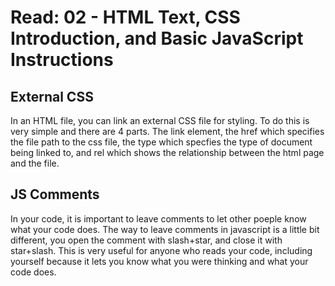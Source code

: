 # Read: 02 - HTML Text, CSS Introduction, and Basic JavaScript Instructions

## External CSS

In an HTML file, you can link an external CSS file for styling. To do this is very simple and there are 4 parts. The link element, the href which specifies the file path to the css file, the type which specfies the type of document being linked to, and rel which shows the relationship between the html page and the file.

## JS Comments

In your code, it is important to leave comments to let other poeple know what your code does. The way to leave comments in javascript is a little bit different, you open the comment with slash+star, and close it with star+slash. This is very useful for anyone who reads your code, including yourself because it lets you know what you were thinking and what your code does.
